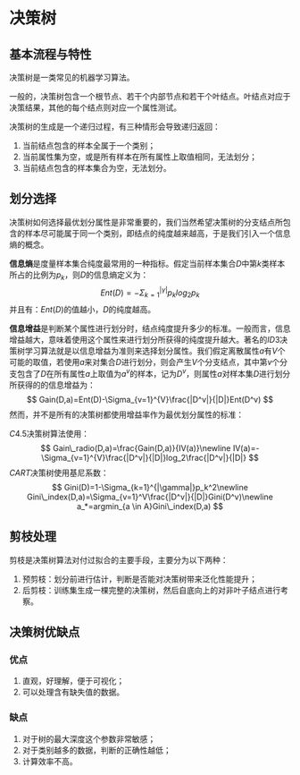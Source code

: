 # 决策树

## 基本流程与特性

决策树是一类常见的机器学习算法。

一般的，决策树包含一个根节点、若干个内部节点和若干个叶结点。叶结点对应于决策结果，其他的每个结点则对应一个属性测试。

决策树的生成是一个递归过程，有三种情形会导致递归返回：

1. 当前结点包含的样本全属于一个类别；
2. 当前属性集为空，或是所有样本在所有属性上取值相同，无法划分；
3. 当前结点包含的样本集合为空，无法划分。

## 划分选择

决策树如何选择最优划分属性是非常重要的，我们当然希望决策树的分支结点所包含的样本尽可能属于同一个类别，即结点的纯度越来越高，于是我们引入一个信息熵的概念。

**信息熵**是度量样本集合纯度最常用的一种指标。假定当前样本集合$D$中第$k$类样本所占的比例为$p_k$，则$D$的信息熵定义为：
$$
Ent(D)=-\Sigma_{k=1}^{|\gamma|}p_klog_2p_k
$$
并且有：$Ent(D)$的值越小，$D$的纯度越高。

**信息增益**是判断某个属性进行划分时，结点纯度提升多少的标准。一般而言，信息增益越大，意味着使用这个属性来进行划分所获得的纯度提升越大。著名的$ID3$决策树学习算法就是以信息增益为准则来选择划分属性。我们假定离散属性$a$有$V$个可能的取值，若使用$a$来对集合$D$进行划分，则会产生$V$个分支结点，其中第$v$个分支包含了$D$在所有属性$a$上取值为$a^v$的样本，记为$D^v$，则属性$a$对样本集$D$进行划分所获得的的信息增益为：
$$
Gain(D,a)=Ent(D)-\Sigma_{v=1}^{V}\frac{|D^v|}{|D|}Ent(D^v)
$$
然而，并不是所有的决策树都使用增益率作为最优划分属性的标准：

$C4.5$决策树算法使用：
$$
Gain\_radio(D,a)=\frac{Gain(D,a)}{IV(a)}\newline
IV(a)=-\Sigma_{v=1}^{V}\frac{|D^v|}{|D|}log_2\frac{|D^v|}{|D|}
$$
$CART$决策树使用基尼系数：
$$
Gini(D)=1-\Sigma_{k=1}^{|\gamma|}p_k^2\newline
Gini\_index(D,a)=\Sigma_{v=1}^V\frac{|D^v|}{|D|}Gini(D^v)\newline
a_*=argmin_{a \in A}Gini\_index(D,a)
$$

## 剪枝处理

剪枝是决策树算法对付过拟合的主要手段，主要分为以下两种：

1. 预剪枝：划分前进行估计，判断是否能对决策树带来泛化性能提升；
2. 后剪枝：训练集生成一棵完整的决策树，然后自底向上的对非叶子结点进行考察。

## 决策树优缺点

### 优点

1. 直观，好理解，便于可视化；
2. 可以处理含有缺失值的数据。

### 缺点

1. 对于树的最大深度这个参数非常敏感；
2. 对于类别越多的数据，判断的正确性越低；
3. 计算效率不高。
